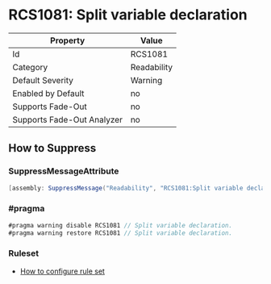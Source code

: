 # RCS1081: Split variable declaration

Property | Value
--- | --- 
Id | RCS1081
Category | Readability
Default Severity | Warning
Enabled by Default | no
Supports Fade-Out | no
Supports Fade-Out Analyzer | no

## How to Suppress

### SuppressMessageAttribute

```csharp
[assembly: SuppressMessage("Readability", "RCS1081:Split variable declaration.", Justification = "<Pending>")]
```

### \#pragma

```csharp
#pragma warning disable RCS1081 // Split variable declaration.
#pragma warning restore RCS1081 // Split variable declaration.
```

### Ruleset

* [How to configure rule set](../HowToConfigureAnalyzers.md)
